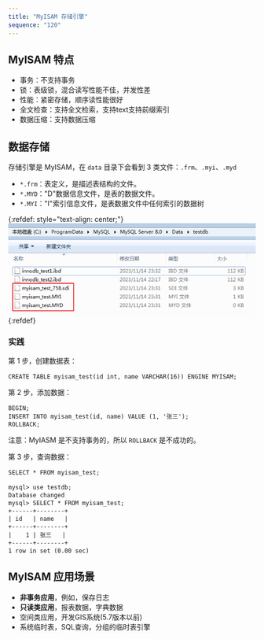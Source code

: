 ```yaml
---
title: "MyISAM 存储引擎"
sequence: "120"
---
```


## MyISAM 特点

- 事务：不支持事务
- 锁：表级锁，混合读写性能不佳，并发性差
- 性能：紧密存储，顺序读性能很好
- 全文检查：支持全文检索，支持text支持前缀索引
- 数据压缩：支持数据压缩

## 数据存储

存储引擎是 MyISAM，在 `data` 目录下会看到 3 类文件：`.frm`、`.myi`、`.myd`

- `*.frm`：表定义，是描述表结构的文件。
- `*.MYD`："D"数据信息文件，是表的数据文件。
- `*.MYI`："I"索引信息文件，是表数据文件中任何索引的数据树

{:refdef: style="text-align: center;"}
![](/assets/images/db/mysql/storage/windows-storage-data-directory-myisam.png)
{:refdef}


### 实践

第 1 步，创建数据表：

```text
CREATE TABLE myisam_test(id int, name VARCHAR(16)) ENGINE MYISAM;
```

第 2 步，添加数据：

```mysql
BEGIN;
INSERT INTO myisam_test(id, name) VALUE (1, '张三');
ROLLBACK;
```

注意：MyIASM 是不支持事务的，所以 `ROLLBACK` 是不成功的。

第 3 步，查询数据：

```text
SELECT * FROM myisam_test;
```

```text
mysql> use testdb;
Database changed
mysql> SELECT * FROM myisam_test;
+------+--------+
| id   | name   |
+------+--------+
|    1 | 张三   |
+------+--------+
1 row in set (0.00 sec)
```

## MyISAM 应用场景

- **非事务应用**，例如，保存日志
- **只读类应用**，报表数据，字典数据
- 空间类应用，开发GIS系统(5.7版本以前)
- 系统临时表，SQL查询，分组的临时表引擎
